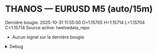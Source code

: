 # THANOS — EURUSD M5 (auto/15m)
Dernière bougie: 2025-10-31 11:55:00  O=1.15705  H=1.15714  L=1.15704  C=1.15714
Source active: twelvedata_repo

- Aucun signal sur la dernière bougie.

<details><summary>Debug</summary>

- TD_API_KEY manquant.

</details>